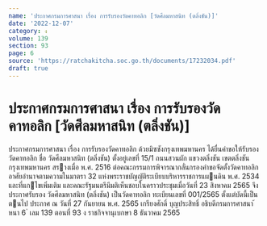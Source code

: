 ```yaml
---
name: 'ประกาศกรมการศาสนา เรื่อง การรับรองวัดคาทอลิก [วัดศีลมหาสนิท (ตลิ่งชัน)]'
date: '2022-12-07'
category: ง
volume: 139
section: 93
page: 6
source: 'https://ratchakitcha.soc.go.th/documents/17232034.pdf'
draft: true
---
```


# ประกาศกรมการศาสนา เรื่อง การรับรองวัดคาทอลิก [วัดศีลมหาสนิท (ตลิ่งชัน)]

ประกาศกรมการศาสนา เรื่อง การรับรองวัดคาทอลิก ด้วยมิซซังกรุงเทพมหานคร ได้ยื่นคําขอให้รับรองวัดคาทอลิก ชื่อ วัดศีลมหาสนิท (ตลิ่งชัน) ตั้งอยู่เลขที่ 15/1 ถนนสวนผัก แขวงตลิ่งชัน เขตตลิ่งชัน กรุงเทพมหานคร สรางเมื่อ พ.ศ. 2516 ต่อคณะกรรมการพิจารณากลั่นกรองคําขอจัดตั้งวัดคาทอลิก อาศัยอํานาจตามความในมาตรา 32 แห่งพระราชบัญญัติระเบียบบริหารราชการแผนดิน พ.ศ. 2534 และที่แกไขเพิ่มเติม และคณะรัฐมนตรีมีมติเห็นชอบในคราวประชุมเมื่อวันที่ 23 สิงหาคม 2565 จึงประกาศรับรอง วัดศีลมหาสนิท (ตลิ่งชัน) เป็นวัดคาทอลิก ทะเบียนเลขที่ 001/2565 ตั้งแต่บัดนี้เป็นตนไป ประกาศ ณ วันที่ 27 กันยายน พ.ศ. 2565 เกรียงศักดิ์ บุญประสิทธิ์ อธิบดีกรมการศาสนา ้ หนา 6 ่ เลม 139 ตอนที่ 93 ง ราชกิจจานุเบกษา 8 ธันวาคม 2565
